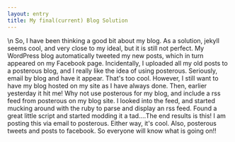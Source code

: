 ```yaml
---
layout: entry
title: My final(current) Blog Solution
---
```


\n    So, I have been thinking a good bit about my blog. As a solution, jekyll seems cool, and very close to my ideal, but it is still not perfect. My WordPress blog automatically tweeted my new posts, which in turn appeared on my Facebook page. Incidentally, I uploaded all my old posts to a posterous blog, and I really like the idea of using posterous. Seriously, email by blog and have it appear. That's too cool. However, I still want to have my blog hosted on my site as I have always done. Then, earlier yesterday it hit me! Why not use posterous for my blog, and include a rss feed from posterous on my blog site. I looked into the feed, and started mucking around with the ruby to parse and display an rss feed. Found a great little script and started modding it a tad....The end results is this! I am posting this via email to posterous. Either way, it's cool. Also, posterous tweets and posts to facebook. So everyone will know what is going on!!

  
